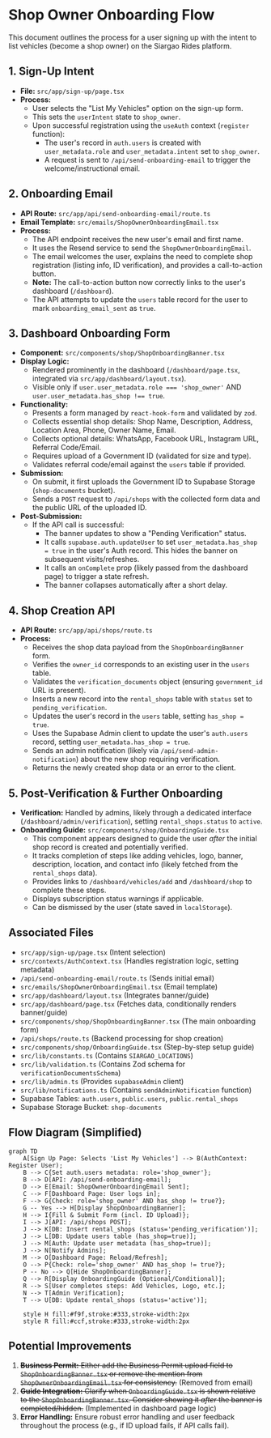 # Shop Owner Onboarding Flow

This document outlines the process for a user signing up with the intent to list vehicles (become a shop owner) on the Siargao Rides platform.

## 1. Sign-Up Intent

- **File:** `src/app/sign-up/page.tsx`
- **Process:**
    - User selects the "List My Vehicles" option on the sign-up form.
    - This sets the `userIntent` state to `shop_owner`.
    - Upon successful registration using the `useAuth` context (`register` function):
        - The user's record in `auth.users` is created with `user_metadata.role` and `user_metadata.intent` set to `shop_owner`.
        - A request is sent to `/api/send-onboarding-email` to trigger the welcome/instructional email.

## 2. Onboarding Email

- **API Route:** `src/app/api/send-onboarding-email/route.ts`
- **Email Template:** `src/emails/ShopOwnerOnboardingEmail.tsx`
- **Process:**
    - The API endpoint receives the new user's email and first name.
    - It uses the Resend service to send the `ShopOwnerOnboardingEmail`.
    - The email welcomes the user, explains the need to complete shop registration (listing info, ID verification), and provides a call-to-action button.
    - **Note:** The call-to-action button now correctly links to the user's dashboard (`/dashboard`).
    - The API attempts to update the `users` table record for the user to mark `onboarding_email_sent` as `true`.

## 3. Dashboard Onboarding Form

- **Component:** `src/components/shop/ShopOnboardingBanner.tsx`
- **Display Logic:**
    - Rendered prominently in the dashboard (`/dashboard/page.tsx`, integrated via `src/app/dashboard/layout.tsx`).
    - Visible only if `user.user_metadata.role === 'shop_owner'` AND `user.user_metadata.has_shop !== true`.
- **Functionality:**
    - Presents a form managed by `react-hook-form` and validated by `zod`.
    - Collects essential shop details: Shop Name, Description, Address, Location Area, Phone, Owner Name, Email.
    - Collects optional details: WhatsApp, Facebook URL, Instagram URL, Referral Code/Email.
    - Requires upload of a Government ID (validated for size and type).
    - Validates referral code/email against the `users` table if provided.
- **Submission:**
    - On submit, it first uploads the Government ID to Supabase Storage (`shop-documents` bucket).
    - Sends a `POST` request to `/api/shops` with the collected form data and the public URL of the uploaded ID.
- **Post-Submission:**
    - If the API call is successful:
        - The banner updates to show a "Pending Verification" status.
        - It calls `supabase.auth.updateUser` to set `user_metadata.has_shop = true` in the user's Auth record. This hides the banner on subsequent visits/refreshes.
        - It calls an `onComplete` prop (likely passed from the dashboard page) to trigger a state refresh.
        - The banner collapses automatically after a short delay.

## 4. Shop Creation API

- **API Route:** `src/app/api/shops/route.ts`
- **Process:**
    - Receives the shop data payload from the `ShopOnboardingBanner` form.
    - Verifies the `owner_id` corresponds to an existing user in the `users` table.
    - Validates the `verification_documents` object (ensuring `government_id` URL is present).
    - Inserts a new record into the `rental_shops` table with `status` set to `pending_verification`.
    - Updates the user's record in the `users` table, setting `has_shop = true`.
    - Uses the Supabase Admin client to update the user's `auth.users` record, setting `user_metadata.has_shop = true`.
    - Sends an admin notification (likely via `/api/send-admin-notification`) about the new shop requiring verification.
    - Returns the newly created shop data or an error to the client.

## 5. Post-Verification & Further Onboarding

- **Verification:** Handled by admins, likely through a dedicated interface (`/dashboard/admin/verification`), setting `rental_shops.status` to `active`.
- **Onboarding Guide:** `src/components/shop/OnboardingGuide.tsx`
    - This component appears designed to guide the user *after* the initial shop record is created and potentially verified.
    - It tracks completion of steps like adding vehicles, logo, banner, description, location, and contact info (likely fetched from the `rental_shops` data).
    - Provides links to `/dashboard/vehicles/add` and `/dashboard/shop` to complete these steps.
    - Displays subscription status warnings if applicable.
    - Can be dismissed by the user (state saved in `localStorage`).

## Associated Files

- `src/app/sign-up/page.tsx` (Intent selection)
- `src/contexts/AuthContext.tsx` (Handles registration logic, setting metadata)
- `/api/send-onboarding-email/route.ts` (Sends initial email)
- `src/emails/ShopOwnerOnboardingEmail.tsx` (Email template)
- `src/app/dashboard/layout.tsx` (Integrates banner/guide)
- `src/app/dashboard/page.tsx` (Fetches data, conditionally renders banner/guide)
- `src/components/shop/ShopOnboardingBanner.tsx` (The main onboarding form)
- `/api/shops/route.ts` (Backend processing for shop creation)
- `src/components/shop/OnboardingGuide.tsx` (Step-by-step setup guide)
- `src/lib/constants.ts` (Contains `SIARGAO_LOCATIONS`)
- `src/lib/validation.ts` (Contains Zod schema for `verificationDocumentsSchema`)
- `src/lib/admin.ts` (Provides `supabaseAdmin` client)
- `src/lib/notifications.ts` (Contains `sendAdminNotification` function)
- Supabase Tables: `auth.users`, `public.users`, `public.rental_shops`
- Supabase Storage Bucket: `shop-documents`

## Flow Diagram (Simplified)

```mermaid
graph TD
    A[Sign Up Page: Selects 'List My Vehicles'] --> B(AuthContext: Register User);
    B --> C{Set auth.users metadata: role='shop_owner'};
    B --> D[API: /api/send-onboarding-email];
    D --> E[Email: ShopOwnerOnboardingEmail Sent];
    C --> F[Dashboard Page: User logs in];
    F --> G{Check: role='shop_owner' AND has_shop != true?};
    G -- Yes --> H[Display ShopOnboardingBanner];
    H --> I{Fill & Submit Form (incl. ID Upload)};
    I --> J[API: /api/shops POST];
    J --> K[DB: Insert rental_shops (status='pending_verification')];
    J --> L[DB: Update users table (has_shop=true)];
    J --> M[Auth: Update user metadata (has_shop=true)];
    J --> N[Notify Admins];
    M --> O[Dashboard Page: Reload/Refresh];
    O --> P{Check: role='shop_owner' AND has_shop != true?};
    P -- No --> Q[Hide ShopOnboardingBanner];
    Q --> R[Display OnboardingGuide (Optional/Conditional)];
    R --> S[User completes steps: Add Vehicles, Logo, etc.];
    N --> T[Admin Verification];
    T --> U[DB: Update rental_shops (status='active')];

    style H fill:#f9f,stroke:#333,stroke-width:2px
    style R fill:#ccf,stroke:#333,stroke-width:2px
```

## Potential Improvements

1.  ~~**Business Permit:** Either add the Business Permit upload field to `ShopOnboardingBanner.tsx` or remove the mention from `ShopOwnerOnboardingEmail.tsx` for consistency.~~ (Removed from email)
2.  ~~**Guide Integration:** Clarify when `OnboardingGuide.tsx` is shown relative to the `ShopOnboardingBanner.tsx`. Consider showing it *after* the banner is completed/hidden.~~ (Implemented in dashboard page logic)
3.  **Error Handling:** Ensure robust error handling and user feedback throughout the process (e.g., if ID upload fails, if API calls fail). 